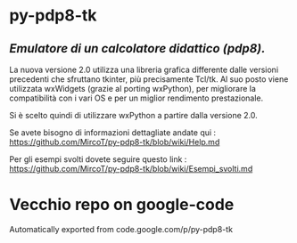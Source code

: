 # py-pdp8-tk

## _Emulatore di un calcolatore didattico (pdp8)._ ##
La nuova versione 2.0 utilizza una libreria grafica differente dalle versioni precedenti che sfruttano tkinter, più precisamente Tcl/tk. Al suo posto viene utilizzata wxWidgets (grazie al porting wxPython), per migliorare la compatibilità con i vari OS e per un miglior rendimento prestazionale.

Si è scelto quindi di utilizzare wxPython a partire dalla versione 2.0.

Se avete bisogno di informazioni dettagliate andate qui : https://github.com/MircoT/py-pdp8-tk/blob/wiki/Help.md

Per gli esempi svolti dovete seguire questo link : https://github.com/MircoT/py-pdp8-tk/blob/wiki/Esempi_svolti.md

# Vecchio repo on google-code
Automatically exported from code.google.com/p/py-pdp8-tk
